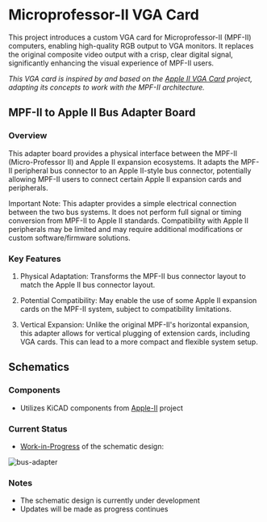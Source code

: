 # Microprofessor-II VGA Card

This project introduces a custom VGA card for Microprofessor-II (MPF-II) computers, enabling high-quality RGB output to VGA monitors. It replaces the original composite video output with a crisp, clear digital signal, significantly enhancing the visual experience of MPF-II users.

*This VGA card is inspired by and based on the [Apple II VGA Card](https://github.com/markadev/AppleII-VGA) project, adapting its concepts to work with the MPF-II architecture.*

## MPF-II to Apple II Bus Adapter Board

### Overview

This adapter board provides a physical interface between the MPF-II (Micro-Professor II) and Apple II expansion ecosystems. It adapts the MPF-II peripheral bus connector to an Apple II-style bus connector, potentially allowing MPF-II users to connect certain Apple II expansion cards and peripherals.

Important Note: This adapter provides a simple electrical connection between the two bus systems. It does not perform full signal or timing conversion from MPF-II to Apple II standards. Compatibility with Apple II peripherals may be limited and may require additional modifications or custom software/firmware solutions.

### Key Features

1. Physical Adaptation: Transforms the MPF-II bus connector layout to match the Apple II bus connector layout.

2. Potential Compatibility: May enable the use of some Apple II expansion cards on the MPF-II system, subject to compatibility limitations.

3. Vertical Expansion: Unlike the original MPF-II's horizontal expansion, this adapter allows for vertical plugging of extension cards, including VGA cards. This can lead to a more compact and flexible system setup.

## Schematics

### Components
- Utilizes KiCAD components from [Apple-II](https://github.com/markadev/KiCad-AppleII) project

### Current Status
- [Work-in-Progress](https://github.com/vitasam/mpf-ii_retro_6502/blob/main/VGA-card/MPF-II_bus_adapter/KiCAD_prj/mpf-ii-bus-adapter.pdf) of the schematic design:

![bus-adapter](../Images/mpf-ii-bus-adapter_pcb_rev_a.png)

### Notes
- The schematic design is currently under development
- Updates will be made as progress continues